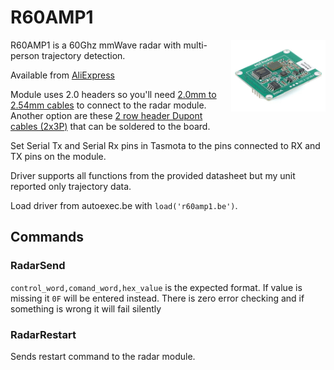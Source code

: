 # R60AMP1

<img src="../img/r60amp1.jpg" align=right width=30%></img>

R60AMP1 is a 60Ghz mmWave radar with multi-person trajectory detection.

Available from [AliExpress](https://www.aliexpress.com/item/1005004787272036.html?aff_fcid=621f316ab4404433bdbd5e4b1b3b017e-1699029627577-09289-_DkAw28J&aff_fsk=_DkAw28J&sk=_DkAw28J&aff_trace_key=621f316ab4404433bdbd5e4b1b3b017e-1699029627577-09289-_DkAw28J)

Module uses 2.0 headers so you'll need [2.0mm to 2.54mm cables](https://www.aliexpress.com/item/32404830160.html?aff_fcid=bde844456ec84feca957bdb73f9e0b72-1698946372209-00940-_DnMZzwr&tt=CPS_NORMAL&aff_fsk=_DnMZzwr&aff_platform=shareComponent-detail&sk=_DnMZzwr&aff_trace_key=bde844456ec84feca957bdb73f9e0b72-1698946372209-00940-_DnMZzwr) to connect to the radar module. Another option are these [2 row header Dupont cables (2x3P)](https://www.aliexpress.com/item/1005004327111557.html?aff_fcid=d990ff4f1a7a4e808378e32a40aecad3-1690136370877-04300-_DcwFFoX&tt=CPS_NORMAL&aff_fsk=_DcwFFoX&aff_platform=shareComponent-detail&sk=_DcwFFoX&aff_trace_key=d990ff4f1a7a4e808378e32a40aecad3-1690136370877-04300-_DcwFFoX&terminal_id=3f8c776975fd455ba956809c02d71a91&afSmartRedirect=y) that can be soldered to the board.

Set Serial Tx and Serial Rx pins in Tasmota to the pins connected to RX and TX pins on the module.

Driver supports all functions from the provided datasheet but my unit reported only trajectory data.

Load driver from autoexec.be with `load('r60amp1.be')`.

## Commands

### RadarSend

`control_word,comand_word,hex_value` is the expected format. If value is missing it `0F` will be entered instead. There is zero error checking and if something is wrong it will fail silently

### RadarRestart

Sends restart command to the radar module.